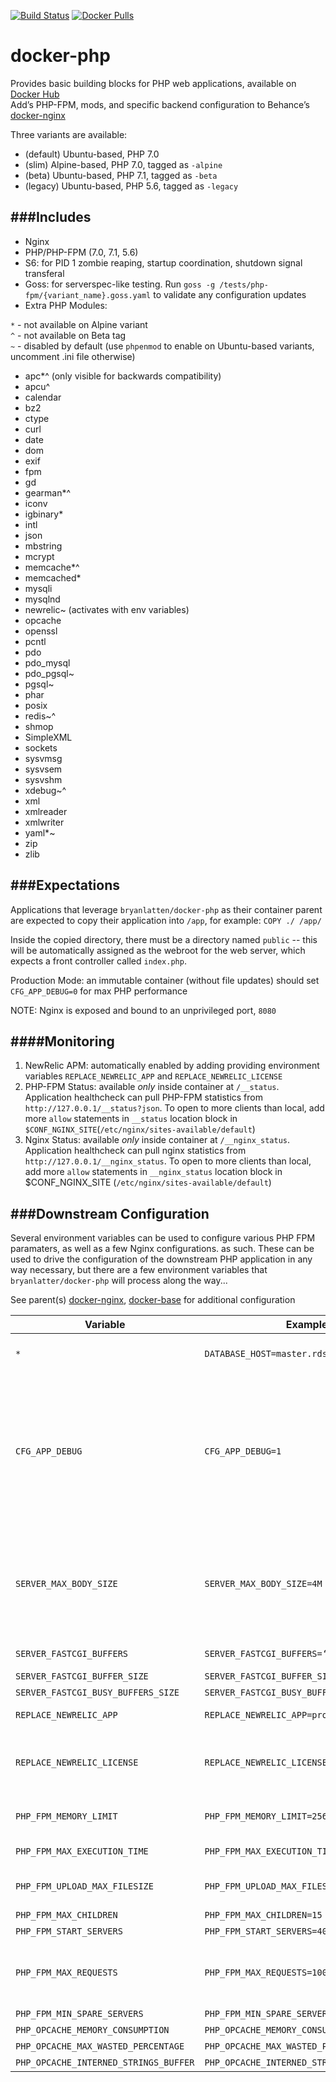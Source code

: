 [![Build Status](https://travis-ci.org/bryanlatten/docker-php.svg?branch=master)](https://travis-ci.org/bryanlatten/docker-php)
[![Docker Pulls](https://img.shields.io/docker/pulls/bryanlatten/docker-php.svg?maxAge=2592000)]()

docker-php
==========

Provides basic building blocks for PHP web applications, available on [Docker Hub](https://hub.docker.com/r/bryanlatten/docker-php/)  
Add’s PHP-FPM, mods, and specific backend configuration to Behance’s [docker-nginx](https://github.com/behance/docker-nginx)


Three variants are available:
- (default) Ubuntu-based, PHP 7.0  
- (slim) Alpine-based, PHP 7.0, tagged as `-alpine`  
- (beta) Ubuntu-based, PHP 7.1, tagged as `-beta`  
- (legacy) Ubuntu-based, PHP 5.6, tagged as `-legacy`  

###Includes
---
- Nginx
- PHP/PHP-FPM (7.0, 7.1, 5.6)
- S6: for PID 1 zombie reaping, startup coordination, shutdown signal transferal
- Goss: for serverspec-like testing. Run `goss -g /tests/php-fpm/{variant_name}.goss.yaml` to validate any configuration updates
- Extra PHP Modules:

`*`  - not available on Alpine variant  
`^`  - not available on Beta tag  
`~`  - disabled by default (use `phpenmod` to enable on Ubuntu-based variants, uncomment .ini file otherwise)
  - apc*^ (only visible for backwards compatibility) 
  - apcu^
  - calendar
  - bz2
  - ctype
  - curl
  - date
  - dom
  - exif
  - fpm
  - gd
  - gearman*^
  - iconv
  - igbinary*
  - intl
  - json
  - mbstring
  - mcrypt
  - memcache*^
  - memcached*
  - mysqli
  - mysqlnd
  - newrelic~ (activates with env variables)
  - opcache
  - openssl
  - pcntl
  - pdo
  - pdo_mysql
  - pdo_pgsql~
  - pgsql~
  - phar
  - posix
  - redis~^
  - shmop
  - SimpleXML
  - sockets
  - sysvmsg
  - sysvsem
  - sysvshm
  - xdebug~^
  - xml
  - xmlreader
  - xmlwriter
  - yaml*~
  - zip
  - zlib



###Expectations
---
Applications that leverage `bryanlatten/docker-php` as their container parent are expected to copy their application into `/app`, for example:
```COPY ./ /app/```

Inside the copied directory, there must be a directory named `public` -- this will be automatically assigned as the webroot for the web server, which expects
a front controller called `index.php`.

Production Mode: an immutable container (without file updates) should set `CFG_APP_DEBUG=0` for max PHP performance  

NOTE: Nginx is exposed and bound to an unprivileged port, `8080`  

####Monitoring
--- 
1. NewRelic APM: automatically enabled by adding providing environment variables `REPLACE_NEWRELIC_APP` and `REPLACE_NEWRELIC_LICENSE`
1. PHP-FPM Status: available *only* inside container at `/__status`. Application healthcheck can pull PHP-FPM statistics from `http://127.0.0.1/__status?json`. To open to more clients than local, add more `allow` statements in `__status` location block in `$CONF_NGINX_SITE`(`/etc/nginx/sites-available/default`)
1. Nginx Status: available *only* inside container at `/__nginx_status`. Application healthcheck can pull nginx statistics from `http://127.0.0.1/__nginx_status`. To open to more clients than local, add more `allow` statements in `__nginx_status` location block in $CONF_NGINX_SITE (`/etc/nginx/sites-available/default`) 

###Downstream Configuration
---
Several environment variables can be used to configure various PHP FPM paramaters, as well as a few Nginx configurations.
as such. These can be used to drive the configuration of the downstream PHP application in any way necessary, but there are a few environment variables that `bryanlatter/docker-php` will process along the way...

See parent(s) [docker-nginx](https://github.com/behance/docker-nginx), [docker-base](https://github.com/behance/docker-base) for additional configuration


Variable | Example | Default | Description
--- | --- | --- | ---
`*` | `DATABASE_HOST=master.rds.aws.com` | - | PHP has access to environment variables by default
`CFG_APP_DEBUG` | `CFG_APP_DEBUG=1` | 1 | Set to `1` or `true` will cue the Opcache to watch for file changes. Set to 0 for *production mode*, which provides a sizeable performance boost, though manually updating a file will not be seen unless the opcache is reset.
`SERVER_MAX_BODY_SIZE` | `SERVER_MAX_BODY_SIZE=4M` | 1M | Allows the downstream application to specify a non-default `client_max_body_size` configuration for the `server`-level directive in `/etc/nginx/sites-available/default`
`SERVER_FASTCGI_BUFFERS` | `SERVER_FASTCGI_BUFFERS=‘512 32k’` | 256 16k | [docs](http://nginx.org/en/docs/http/ngx_http_fastcgi_module.html#fastcgi_buffers), [tweaking](https://gist.github.com/magnetikonline/11312172#determine-actual-fastcgi-response-sizes)
`SERVER_FASTCGI_BUFFER_SIZE` | `SERVER_FASTCGI_BUFFER_SIZE=‘256k’` | 128k | [docs](http://nginx.org/en/docs/http/ngx_http_fastcgi_module.html#fastcgi_buffers_size), [tweaking](https://gist.github.com/magnetikonline/11312172#determine-actual-fastcgi-response-sizes)
`SERVER_FASTCGI_BUSY_BUFFERS_SIZE` | `SERVER_FASTCGI_BUSY_BUFFERS_SIZE=‘1024k’` | 256k | [docs](http://nginx.org/en/docs/http/ngx_http_fastcgi_module.html#fastcgi_busy_buffers_size)
`REPLACE_NEWRELIC_APP` | `REPLACE_NEWRELIC_APP=prod-server-abc` | - | Sets application name for newrelic
`REPLACE_NEWRELIC_LICENSE` | `REPLACE_NEWRELIC_LICENSE=abcdefg` | - | Sets license for newrelic, when combined with above, will enable newrelic reporting
`PHP_FPM_MEMORY_LIMIT` | `PHP_FPM_MEMORY_LIMIT=256M` | 192MB | Sets memory limit for FPM instances of PHP
`PHP_FPM_MAX_EXECUTION_TIME` | `PHP_FPM_MAX_EXECUTION_TIME=30` | 60 | Sets time limit for FPM workers
`PHP_FPM_UPLOAD_MAX_FILESIZE` | `PHP_FPM_UPLOAD_MAX_FILESIZE=100M` | 1M | Sets both upload_max_filesize and post_max_size
`PHP_FPM_MAX_CHILDREN` | `PHP_FPM_MAX_CHILDREN=15` | 4096 | [docs](http://php.net/manual/en/install.fpm.configuration.php)
`PHP_FPM_START_SERVERS` | `PHP_FPM_START_SERVERS=40` | 20 | [docs](http://php.net/manual/en/install.fpm.configuration.php)
`PHP_FPM_MAX_REQUESTS` | `PHP_FPM_MAX_REQUESTS=100` | 1024 | [docs](http://php.net/manual/en/install.fpm.configuration.php) How many requests an individual FPM worker will process before recycling
`PHP_FPM_MIN_SPARE_SERVERS` | `PHP_FPM_MIN_SPARE_SERVERS=10` | 5 | [docs](http://php.net/manual/en/install.fpm.configuration.php)
`PHP_OPCACHE_MEMORY_CONSUMPTION` | `PHP_OPCACHE_MEMORY_CONSUMPTION=512` | 128 | [docs](http://php.net/manual/en/opcache.configuration.php#ini.opcache.memory-consumption)
`PHP_OPCACHE_MAX_WASTED_PERCENTAGE` | `PHP_OPCACHE_MAX_WASTED_PERCENTAGE=10` | 5 | [docs](http://php.net/manual/en/opcache.configuration.php#ini.opcache.max-wasted-percentage)
`PHP_OPCACHE_INTERNED_STRINGS_BUFFER` | `PHP_OPCACHE_INTERNED_STRINGS_BUFFER=64` | 16 | [docs](http://php.net/manual/en/opcache.configuration.php#ini.opcache.interned-strings-buffer)